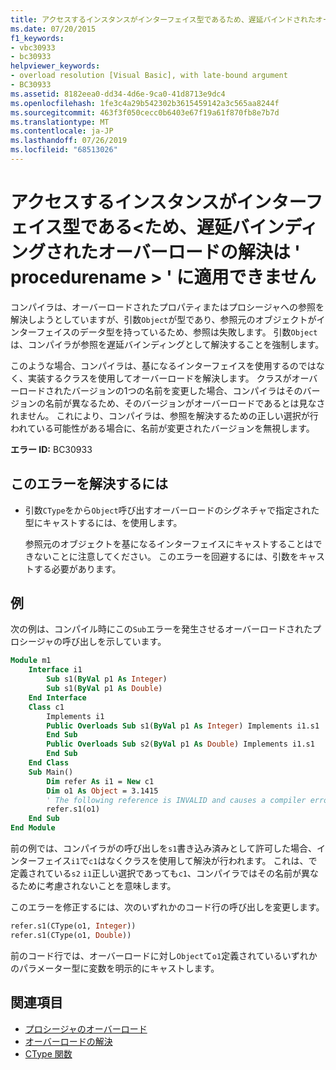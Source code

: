 ```yaml
---
title: アクセスするインスタンスがインターフェイス型であるため、遅延バインドされたオーバーロードの解決は '<procedurename>' に適用されません。
ms.date: 07/20/2015
f1_keywords:
- vbc30933
- bc30933
helpviewer_keywords:
- overload resolution [Visual Basic], with late-bound argument
- BC30933
ms.assetid: 8182eea0-dd34-4d6e-9ca0-41d8713e9dc4
ms.openlocfilehash: 1fe3c4a29b542302b3615459142a3c565aa8244f
ms.sourcegitcommit: 463f3f050cecc0b6403e67f19a61f870fb8e7b7d
ms.translationtype: MT
ms.contentlocale: ja-JP
ms.lasthandoff: 07/26/2019
ms.locfileid: "68513026"
---
```

# <a name="latebound-overload-resolution-cannot-be-applied-to-procedurename-because-the-accessing-instance-is-an-interface-type"></a>アクセスするインスタンスがインターフェイス型である\<ため、遅延バインディングされたオーバーロードの解決は ' procedurename > ' に適用できません

コンパイラは、オーバーロードされたプロパティまたはプロシージャへの参照を解決しようとしていますが、引数`Object`が型であり、参照元のオブジェクトがインターフェイスのデータ型を持っているため、参照は失敗します。 引数`Object`は、コンパイラが参照を遅延バインディングとして解決することを強制します。

このような場合、コンパイラは、基になるインターフェイスを使用するのではなく、実装するクラスを使用してオーバーロードを解決します。 クラスがオーバーロードされたバージョンの1つの名前を変更した場合、コンパイラはそのバージョンの名前が異なるため、そのバージョンがオーバーロードであるとは見なされません。 これにより、コンパイラは、参照を解決するための正しい選択が行われている可能性がある場合に、名前が変更されたバージョンを無視します。

**エラー ID:** BC30933

## <a name="to-correct-this-error"></a>このエラーを解決するには

- 引数`CType`をから`Object`呼び出すオーバーロードのシグネチャで指定された型にキャストするには、を使用します。

  参照元のオブジェクトを基になるインターフェイスにキャストすることはできないことに注意してください。 このエラーを回避するには、引数をキャストする必要があります。

## <a name="example"></a>例

次の例は、コンパイル時にこの`Sub`エラーを発生させるオーバーロードされたプロシージャの呼び出しを示しています。

```vb
Module m1
    Interface i1
        Sub s1(ByVal p1 As Integer)
        Sub s1(ByVal p1 As Double)
    End Interface
    Class c1
        Implements i1
        Public Overloads Sub s1(ByVal p1 As Integer) Implements i1.s1
        End Sub
        Public Overloads Sub s2(ByVal p1 As Double) Implements i1.s1
        End Sub
    End Class
    Sub Main()
        Dim refer As i1 = New c1
        Dim o1 As Object = 3.1415
        ' The following reference is INVALID and causes a compiler error.
        refer.s1(o1)
    End Sub
End Module
```

前の例では、コンパイラがの呼び出しを`s1`書き込み済みとして許可した場合、インターフェイス`i1`で`c1`はなくクラスを使用して解決が行われます。 これは、で定義されている`s2` `i1`正しい選択であっても`c1`、コンパイラではその名前が異なるために考慮されないことを意味します。

このエラーを修正するには、次のいずれかのコード行の呼び出しを変更します。

```vb
refer.s1(CType(o1, Integer))
refer.s1(CType(o1, Double))
```

前のコード行では、オーバーロードに対し`Object`て`o1`定義されているいずれかのパラメーター型に変数を明示的にキャストします。

## <a name="see-also"></a>関連項目

- [プロシージャのオーバーロード](../../../visual-basic/programming-guide/language-features/procedures/procedure-overloading.md)
- [オーバーロードの解決](../../../visual-basic/programming-guide/language-features/procedures/overload-resolution.md)
- [CType 関数](../../../visual-basic/language-reference/functions/ctype-function.md)
